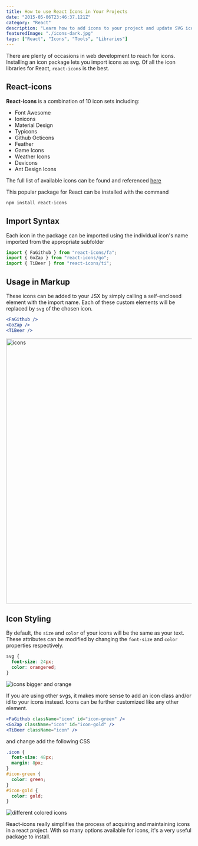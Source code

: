 ```yaml
---
title: How to use React Icons in Your Projects
date: "2015-05-06T23:46:37.121Z"
category: "React"
description: "Learn how to add icons to your project and update SVG icons with react-icons. React Addon Library for icons."
featuredImage: "./icons-dark.jpg"
tags: ["React", "Icons", "Tools", "Libraries"]
---
```


There are plenty of occasions in web development to reach for icons. Installing an icon package lets you import icons as svg. Of all the icon libraries for React, `react-icons` is the best.

## React-icons

**React-icons** is a combination of 10 icon sets including:

- Font Awesome
- Ionicons
- Material Design
- Typicons
- Github Octicons
- Feather
- Game Icons
- Weather Icons
- Devicons
- Ant Design Icons

The full list of available icons can be found and referenced [here](https://react-icons.netlify.com/#/)

This popular package for React can be installed with the command

```bash
npm install react-icons
```

## Import Syntax

Each icon in the package can be imported using the individual icon's name imported from the appropriate subfolder

```javascript
import { FaGithub } from "react-icons/fa";
import { GoZap } from "react-icons/go";
import { TiBeer } from "react-icons/ti";
```

## Usage in Markup

These icons can be added to your JSX by simply calling a self-enclosed element with the import name. Each of these custom elements will be replaced by `svg` of the chosen icon.

```jsx
<FaGithub />
<GoZap />
<TiBeer />
```

<img src="C:\Users\Peter\Desktop\websites\code-boost\content\blog\react-icons\react_icons1.jpg" title="" alt="icons" width="718">

## Icon Styling

By default, the `size` and `color` of your icons will be the same as your text. These attributes can be modified by changing the `font-size` and `color` properties respectively.

```css
svg {
  font-size: 24px;
  color: orangered;
}
```

![icons bigger and orange](C:\Users\Peter\Desktop\websites\code-boost\content\blog\react-icons\react_icons2.jpg)

If you are using other svgs, it makes more sense to add an icon class and/or id to your icons instead. Icons can be further customized like any other element.

```jsx
<FaGithub className="icon" id="icon-green" />
<GoZap className="icon" id="icon-gold" />
<TiBeer className="icon" />
```

and change add the following CSS

```css
.icon {
  font-size: 48px;
  margin: 8px;
}
#icon-green {
  color: green;
}
#icon-gold {
  color: gold;
}
```

![different colored icons](C:\Users\Peter\Desktop\websites\code-boost\content\blog\react-icons\react_icons3.jpg)

React-icons really simplifies the process of acquiring and maintaining icons in a react project. With so many options available for icons, it's a very useful package to install. 